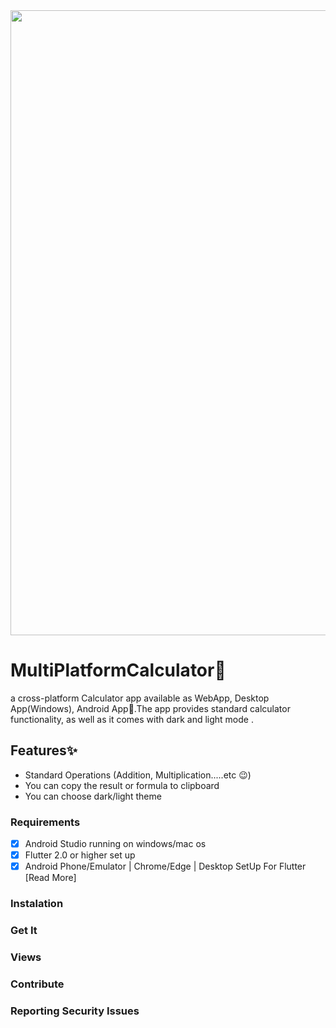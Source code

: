 

<div align="center">
  <img src="screenshots/git1.png" width="1000">
</div>

# MultiPlatformCalculator🧮
a cross-platform Calculator app available as WebApp, Desktop App(Windows), Android App🎉.The app provides standard  calculator functionality, as well as it comes with dark and light mode .

## Features✨
* Standard Operations (Addition, Multiplication.....etc 😉)
* You can copy the result or formula to clipboard 
* You can choose dark/light theme

### Requirements
- [x] Android Studio running on windows/mac os
- [x] Flutter 2.0 or higher set up
- [x] Android Phone/Emulator | Chrome/Edge | Desktop SetUp For Flutter [Read More] 

### Instalation

### Get It



### Views

### Contribute 






### Reporting Security Issues
